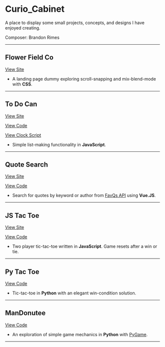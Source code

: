 # Curio_Cabinet

A place to display some small projects, concepts, and designs I have enjoyed creating.

Composer: Brandon Rimes

___

## Flower Field Co

[View Site](https://flowerfieldco.netlify.app/)

- A landing page dummy exploring scroll-snapping and mix-blend-mode with **CSS**.

___

## To Do Can

[View Site](https://todocan.netlify.app/)

[View Code](ToDoCan/script.js)

[View Clock Script](Oh_Clock/script.js)

- Simple list-making functionality in **JavaScript**.

___

## Quote Search

[View Site](https://aquotesearch.netlify.app/)

[View Code](QuoteAPI/script.js)

- Search for quotes by keyword or author from [FavQs API](https://favqs.com/api) using **Vue.JS**.

___

## JS Tac Toe

[View Site](https://js-tac-toe.netlify.app/)

[View Code](JS_Tac_Toe/script.js)

- Two player tic-tac-toe written in **JavaScript**. Game resets after a win or tie.

___

## Py Tac Toe

[View Code](Py_Tac_Toe/ttt.py)

- Tic-tac-toe in **Python** with an elegant win-condition solution.

___

## ManDonutee

[View Code](ManDonutee-A_PyGame/game.py)

- An exploration of simple game mechanics in **Python** with [PyGame](https://www.pygame.org/news).

___
